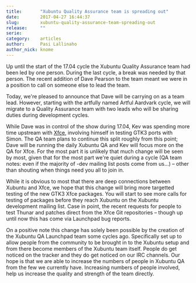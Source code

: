 ```yaml
---
title:       "Xubuntu Quality Assurance team is spreading out"
date:        2017-04-27 16:44:37
slug:        xubuntu-quality-assurance-team-spreading-out
release:     ""
serie:       
category:    articles
author:      Pasi Lallinaho
author_nick: knome
---
```


Up until the start of the 17.04 cycle the Xubuntu Quality Assurance team had been led by one person. During the last cycle, a break was needed by that person. The recent addition of Dave Pearson to the team meant we were in a position to call on someone else to lead the team.

Today, we're pleased to announce that Dave will be carrying on as a team lead. However, starting with the artfully named Artful Aardvark cycle, we will migrate to a Quality Assurance team with two leads who will be sharing duties during development cycles.

While Dave was in control of the show during 17.04, Kev was spending more time upstream with [Xfce](https://xfce.org/), involving himself in testing GTK3 ports with Simon. The QA team plans to continue this split roughly from this point; Dave will be running the daily Xubuntu QA and Kev will focus more on the QA for Xfce. For the most part it is unlikely that much change will be seen by most, given that for the most part we're quiet during a cycle (QA team notes: even if the majority of -dev mailing list posts come from us...) – other than shouting when things need you all to join in.

While it is obvious to most that there are deep connections between Xubuntu and Xfce, we hope that this change will bring more targetted testing of the new GTK3 Xfce packages. You will start to see more calls for testing of packages before they reach Xubuntu on the Xubuntu development mailing list. Case in point, the recent requests for people to test Thunar and patches direct from the Xfce Git repositories – though up until now this has come via Launchpad bug reports.

On a positive note this change has solely been possible by the creation of the Xubuntu QA Launchpad team some cycles ago. Specifically set up to allow people from the community to be brought in to the Xubuntu setup and from there become members of the Xubuntu team itself. People do get noticed on the tracker and they do get noticed on our IRC channels. Our hope is that we are able to increase the numbers of people in Xubuntu QA from the few we currently have. Increasing numbers of people involved, help us increase the quality and strength of the team directly.
